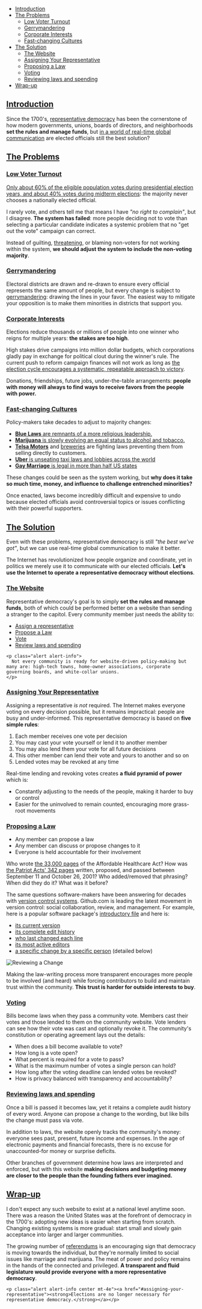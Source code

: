 * [Introduction](#introduction)
* [The Problems](#the-problems)
  * [Low Voter Turnout](#low-voter-turnout)
  * [Gerrymandering](#gerrymandering)
  * [Corporate Interests](#corporate-interests)
  * [Fast-changing Cultures](#fast-changing-cultures)
* [The Solution](#the-solution)
  * [The Website](#the-website)
  * [Assigning Your Representative](#assigning-your-representative)
  * [Proposing a Law](#proposing-a-law)
  * [Voting](#voting)
  * [Reviewing laws and spending](#reviewing-laws-and-spending)
* [Wrap-up](#wrap-up)

## [Introduction](#introduction)

Since the 1700's, [representative democracy](http://en.wikipedia.org/wiki/Representative_democracy) has been the cornerstone of how modern governments, unions, boards of directors, and neighborhoods __set the rules and manage funds__, but [in a world of real-time global communication](/living/the-communication-age.html) are elected officials still the best solution?

## [The Problems](#the-problems)

### [Low Voter Turnout](#low-voter-turnout)

[Only about 60% of the eligible population votes during presidential election years, and about 40% votes during midterm elections](http://www.fairvote.org/research-and-analysis/voter-turnout/): the majority never chooses a nationally elected official.

I rarely vote, and others tell me that means I have _"no right to complain"_, but I disagree. __The system has failed__: more people deciding not to vote than selecting a particular candidate indicates a systemic problem that no "get out the vote" campaign can correct.

Instead of guilting, [threatening](https://www.google.com/search?q=vote+or+die), or blaming non-voters for not working within the system, __we should adjust the system to include the non-voting majority__.

### [Gerrymandering](#gerrymandering)

Electoral districts are drawn and re-drawn to ensure every official represents the same amount of people, but every change is subject to [gerrymandering](http://en.wikipedia.org/wiki/Gerrymandering): drawing the lines in your favor. The easiest way to mitigate your opposition is to make them minorities in districts that support you.

### [Corporate Interests](#corporate-interests)

Elections reduce thousands or millions of people into one winner who reigns for multiple years: __the stakes are too high__.

High stakes drive campaigns into million dollar budgets, which corporations gladly pay in exchange for political clout during the winner's rule. The current push to reform campaign finances will not work as long as [the election cycle encourages a systematic, repeatable approach to victory](http://en.wikipedia.org/wiki/Congressional_stagnation_in_the_United_States).

Donations, friendships, future jobs, under-the-table arrangements: __people with money will always to find ways to receive favors from the people with power.__

### [Fast-changing Cultures](#fast-changing-cultures)

Policy-makers take decades to adjust to majority changes:

* [__Blue Laws__ are remnants of a more religious leadership.](http://en.wikipedia.org/wiki/Blue_laws_in_the_United_States)
* [__Marijuana__ is slowly evolving an equal status to alcohol and tobacco.](https://www.whitehouse.gov/ondcp/state-laws-related-to-marijuana)
* [__Telsa Motors__](http://www.engadget.com/2014/07/17/tesla-motors-us-sales/) and [breweries](http://onlineathens.com/general-assembly/2014-07-17/georgia-lawmakers-seek-craft-new-language-alcohol-laws) are fighting laws preventing them from selling directly to customers.
* [__Uber__ is unseating taxi laws and lobbies across the world](http://www.ft.com/cms/s/0/5f8ccb9e-7111-11e4-85d5-00144feabdc0.html#slide0)
* [__Gay Marriage__ is legal in more than half US states](http://www.cnn.com/interactive/us/map-same-sex-marriage/)

These changes could be seen as the system working, but __why does it take so much time, money, and influence to challenge entrenched minorities?__

Once enacted, laws become incredibly difficult and expensive to undo because elected officials avoid controversial topics or issues conflicting with their powerful supporters.

## [The Solution](#the-solution)

Even with these problems, representative democracy is still _"the best we've got"_, but we can use real-time global communication to make it better.

The Internet has revolutionized how people organize and coordinate, yet in politics we merely use it to communicate with our elected officials. __Let's use the Internet to operate a representative democracy without elections__.

### [The Website](#the-website)

Representative democracy's goal is to simply __set the rules and manage funds__, both of which could be performed better on a website than sending a stranger to the capitol. Every community member just needs the ability to:

* [Assign a representative](#assigning-your-representative)
* [Propose a Law](#proposing-a-law)
* [Vote](#voting)
* [Review laws and spending](#reviewing-laws-and-spending)

```raw
<p class="alert alert-info">
  Not every community is ready for website-driven policy-making but many are: high-tech towns, home-owner associations, corporate governing boards, and white-collar unions.
</p>
```

### [Assigning Your Representative](#assigning-your-representative)

Assigning a representative _is not_ required. The Internet makes everyone voting on every decision possible, but it remains impractical: people are busy and under-informed. This representative democracy is based on __five simple rules__:

1. Each member receives one vote per decision
1. You may cast your vote yourself or lend it to another member
1. You may also lend them your vote for all future decisions
1. This other member can lend their vote and yours to another and so on
1. Lended votes may be revoked at any time

Real-time lending and revoking votes creates __a fluid pyramid of power__ which is:

* Constantly adjusting to the needs of the people, making it harder to buy or control
* Easier for the uninvolved to remain counted, encouraging more grass-root movements

### [Proposing a Law](#proposing-a-law)

* Any member can propose a law
* Any member can discuss or propose changes to it
* Everyone is held accountable for their involvement

Who wrote [the 33,000 pages](http://www.washingtonpost.com/blogs/fact-checker/post/how-many-pages-of-regulations-for-obamacare/2013/05/14/61eec914-bcf9-11e2-9b09-1638acc3942e_blog.html) of the Affordable Healthcare Act? How was [the Patriot Acts' 342 pages](http://gjs.appstate.edu/media-coverage-crime-and-criminal-justice/usa-PATRIOT-act) written, proposed, and passed between September 11 and October 26, 2001? Who added/removed that phrasing? When did they do it? What was it before?

The same questions software-makers have been answering for decades with [version control systems](http://en.wikipedia.org/wiki/Revision_control). Github.com is leading the latest movement in version control: social collaboration, review, and management. For example, here is a popular software package's [introductory file](https://raw.githubusercontent.com/rails/rails/master/README.md) and here is:

* [its current version](https://github.com/rails/rails/blob/master/README.md)
* [its complete edit history](https://github.com/rails/rails/commits/master/README.md)
* [who last changed each line](https://github.com/rails/rails/blame/master/README.md)
* [its most active editors](https://github.com/rails/rails/graphs/contributors)
* [a specific change by a specific person](https://github.com/rails/rails/commit/b0ecbc8e11ce170f159ec42b700d979547048e27) (detailed below)

![Reviewing a Change](proposing-law-changeset.png)

Making the law-writing process more transparent encourages more people to be involved (and heard) while forcing contributors to build and maintain trust within the community. __This trust is harder for outside interests to buy__.

### [Voting](#voting)

Bills become laws when they pass a community vote. Members cast their votes and those lended to them on the community website. Vote lenders can see how their vote was cast and optionally revoke it. The community's constitution or operating agreement lays out the details:

* When does a bill become available to vote?
* How long is a vote open?
* What percent is required for a vote to pass?
* What is the maximum number of votes a single person can hold?
* How long after the voting deadline can lended votes be revoked?
* How is privacy balanced with transparency and accountability?

### [Reviewing laws and spending](#reviewing-laws-and-spending)

Once a bill is passed it becomes law, yet it retains a complete audit history of every word. Anyone can propose a change to the wording, but like bills the change must pass via vote.

In addition to laws, the website openly tracks the community's money: everyone sees past, present, future income and expenses. In the age of electronic payments and financial forecasts, there is no excuse for unaccounted-for money or surprise deficits.

Other branches of government determine how laws are interpreted and enforced, but with this website __making decisions and budgeting money are closer to the people than the founding fathers ever imagined.__

## [Wrap-up](#wrap-up)

I don't expect any such website to exist at a national level anytime soon. There was a reason the United States was at the forefront of democracy in the 1700's: adopting new ideas is easier when starting from scratch. Changing existing systems is more gradual: start small and slowly gain acceptance into larger and larger communities.

The growing number of [referendums](http://en.wikipedia.org/wiki/Referendum) is an encouraging sign that democracy is moving towards the individual, but they're normally limited to social issues like marriage and marijuana. The meat of power and policy remains in the hands of the connected and privileged. __A transparent and fluid legislature would provide everyone with a more representative democracy__.

```raw
<p class="alert alert-info center mt-4e"><a href="#assigning-your-representative"><strong>Elections are no longer necessary for representative democracy.</strong></a></p>
```
